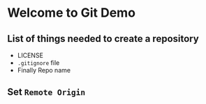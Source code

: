 # Welcome to Git Demo

## List of things needed to create a repository
 - LICENSE
 - `.gitignore` file
 - Finally Repo name
 
## Set `Remote Origin`

